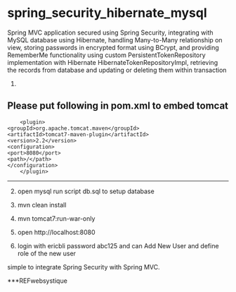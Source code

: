 # spring_security_hibernate_mysql



Spring MVC application secured using Spring Security, integrating with MySQL database using Hibernate, handling Many-to-Many relationship on view, storing passwords in encrypted format using BCrypt, and providing RememberMe functionality using custom PersistentTokenRepository implementation with Hibernate HibernateTokenRepositoryImpl, retrieving the records from database and updating or deleting them within transaction

1.
Please put following in pom.xml to embed tomcat
-----------------------------------------------------------
        <plugin>
	<groupId>org.apache.tomcat.maven</groupId>
	<artifactId>tomcat7-maven-plugin</artifactId>
	<version>2.2</version>
	<configuration>
	<port>8080</port>
	<path>/</path>
	</configuration>
        </plugin>
        
----------------------------------------------------------

2. open mysql run script db.sql to setup database
        
3. mvn clean install

4. mvn tomcat7:run-war-only 

5. open http://localhost:8080

6. login with ericbli  password abc125 and can Add New User and define role of the new user


 simple to integrate Spring Security with Spring MVC.



***REFwebsystique

